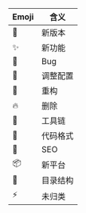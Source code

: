 | Emoji          | 含义     |
| -------------- | -------- |
| :tada:         | 新版本   |
| :sparkles:     | 新功能   |
| :bug:          | Bug      |
| :wrench:       | 调整配置 |
| :hammer:       | 重构     |
| :fire:         | 删除     |
| :construction: | 工具链   |
| :lipstick:     | 代码格式 |
| :shirt:        | SEO      |
| :package:      | 新平台   |
| :truck:        | 目录结构 |
| :zap:          | 未归类   |
